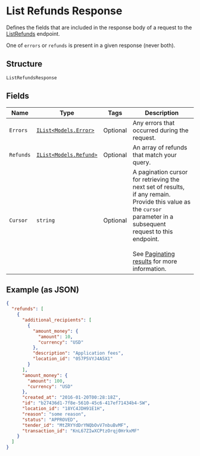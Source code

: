 
# List Refunds Response

Defines the fields that are included in the response body of
a request to the [ListRefunds]($e/Transactions/ListRefunds) endpoint.

One of `errors` or `refunds` is present in a given response (never both).

## Structure

`ListRefundsResponse`

## Fields

| Name | Type | Tags | Description |
|  --- | --- | --- | --- |
| `Errors` | [`IList<Models.Error>`](../../doc/models/error.md) | Optional | Any errors that occurred during the request. |
| `Refunds` | [`IList<Models.Refund>`](../../doc/models/refund.md) | Optional | An array of refunds that match your query. |
| `Cursor` | `string` | Optional | A pagination cursor for retrieving the next set of results,<br>if any remain. Provide this value as the `cursor` parameter in a subsequent<br>request to this endpoint.<br><br>See [Paginating results](https://developer.squareup.com/docs/working-with-apis/pagination) for more information. |

## Example (as JSON)

```json
{
  "refunds": [
    {
      "additional_recipients": [
        {
          "amount_money": {
            "amount": 10,
            "currency": "USD"
          },
          "description": "Application fees",
          "location_id": "057P5VYJ4A5X1"
        }
      ],
      "amount_money": {
        "amount": 100,
        "currency": "USD"
      },
      "created_at": "2016-01-20T00:28:18Z",
      "id": "b27436d1-7f8e-5610-45c6-417ef71434b4-SW",
      "location_id": "18YC4JDH91E1H",
      "reason": "some reason",
      "status": "APPROVED",
      "tender_id": "MtZRYYdDrYNQbOvV7nbuBvMF",
      "transaction_id": "KnL67ZIwXCPtzOrqj0HrkxMF"
    }
  ]
}
```

